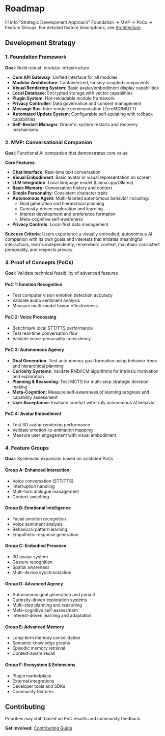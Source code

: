 # Roadmap

!!! info "Strategic Development Approach"
    Foundation → MVP → PoCs → Feature Groups. For detailed feature descriptions, see [Architecture](../architecture/index.md#system-features).

## Development Strategy

### 1. Foundation Framework
**Goal**: Build robust, modular infrastructure

- **Core API Gateway**: Unified interface for all modules
- **Modular Architecture**: Containerized, loosely-coupled components
- **Visual Rendering System**: Basic avatar/embodiment display capabilities
- **Local Database**: Encrypted storage with vector capabilities
- **Plugin System**: Hot-reloadable module framework
- **Privacy Controller**: Data governance and consent management
- **Message Bus**: Inter-module communication (ZeroMQ/MQTT)
- **Automated Update System**: Configurable self-updating with rollback capabilities
- **Self-Restart Manager**: Graceful system restarts and recovery mechanisms

### 2. MVP: Conversational Companion
**Goal**: Functional AI companion that demonstrates core value

**Core Features**:
- **Chat Interface**: Real-time text conversation
- **Visual Embodiment**: Basic avatar or visual representation on screen
- **LLM Integration**: Local language model (Llama.cpp/Ollama)
- **Basic Memory**: Conversation history and context
- **Simple Personality**: Consistent character traits
- **Autonomous Agent**: Multi-faceted autonomous behavior including:
  - Goal generation and hierarchical planning
  - Curiosity-driven exploration and learning
  - Interest development and preference formation
  - Meta-cognitive self-awareness
- **Privacy Controls**: Local-first data management

**Success Criteria**: Users experience a visually embodied, autonomous AI companion with its own goals and interests that initiates meaningful interactions, learns independently, remembers context, maintains consistent personality, and respects privacy.

### 3. Proof of Concepts (PoCs)
**Goal**: Validate technical feasibility of advanced features

#### PoC 1: Emotion Recognition
- Test computer vision emotion detection accuracy
- Validate audio sentiment analysis
- Measure multi-modal fusion effectiveness

#### PoC 2: Voice Processing
- Benchmark local STT/TTS performance
- Test real-time conversation flow
- Validate voice-personality consistency

#### PoC 3: Autonomous Agency
- **Goal Generation**: Test autonomous goal formation using behavior trees and hierarchical planning
- **Curiosity Systems**: Validate RND/ICM algorithms for intrinsic motivation and exploration
- **Planning & Reasoning**: Test MCTS for multi-step strategic decision making
- **Meta-Cognition**: Measure self-awareness of learning progress and capability assessment
- **User Acceptance**: Evaluate comfort with truly autonomous AI behavior

#### PoC 4: Avatar Embodiment
- Test 3D avatar rendering performance
- Validate emotion-to-animation mapping
- Measure user engagement with visual embodiment

### 4. Feature Groups
**Goal**: Systematic expansion based on validated PoCs

#### Group A: Enhanced Interaction
- Voice conversation (STT/TTS)
- Interruption handling
- Multi-turn dialogue management
- Context switching

#### Group B: Emotional Intelligence
- Facial emotion recognition
- Voice sentiment analysis
- Behavioral pattern learning
- Empathetic response generation

#### Group C: Embodied Presence
- 3D avatar system
- Gesture recognition
- Spatial awareness
- Multi-device synchronization

#### Group D: Advanced Agency
- Autonomous goal generation and pursuit
- Curiosity-driven exploration systems
- Multi-step planning and reasoning
- Meta-cognitive self-assessment
- Interest-driven learning and adaptation

#### Group E: Advanced Memory
- Long-term memory consolidation
- Semantic knowledge graphs
- Episodic memory retrieval
- Context-aware recall

#### Group F: Ecosystem & Extensions
- Plugin marketplace
- External integrations
- Developer tools and SDKs
- Community features

## Contributing

Priorities may shift based on PoC results and community feedback.

**Get involved**: [Contributing Guide](../development/contributing.md)
